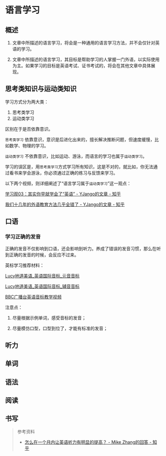 # 语言学习

## 概述

1. 文章中所描述的语言学习，将会是一种通用的语言学习方法，并不会仅针对英语的学习。

2. 文章中所描述的语言学习，其目标是帮助学习的人掌握一门外语，以实际使用为主。如果学习的目标是英语考试、证书考试的，将会在其他文章中具体展现。

## 思考类知识与运动类知识

学习方式分为两大类：

1. 思考类学习
2. 运动类学习

区别在于是否依靠意识。

`思考类学习` 依靠意识，意识是后进化出来的，擅长解决推断问题，但速度缓慢，比如数学、物理的学习。

`运动类学习` 不依靠意识，比如运动、游泳，而语言的学习也属于`运动类学习`。


学习的误区是，用`思考类学习`方式学习所有知识，这是不对的，就比如，你无法通过看书来学会游泳，你必须通过正确的练习与反馈来学习。

以下两个视频，则详细阐述了“语言学习属于`运动类学习`”这一观点：

[学习观03：其实你早就学会了“英语” - YJango的文章 - 知乎](https://zhuanlan.zhihu.com/p/47064025)

[我们十几年的外语教育方法几乎全错了 - YJango的文章 - 知乎](https://zhuanlan.zhihu.com/p/51717106)

## 口语

### 学习正确的发音

正确的发音不仅影响到口语，还会影响到听力。养成了错误的发音习惯，那么在听到正确的发音的时候，会反应不过来。

英标学习推荐材料：

[Lucy地道美语_英语国际音标_元音音标](https://v.youku.com/v_show/id_XNDA4NDY3NzkzNg==.html?spm=a2h3j.8428770.3416059.1)

[Lucy地道美语_英语国际音标_辅音音标](https://v.youku.com/v_show/id_XNDA4NDY3OTM4MA==.html?spm=a2h3j.8428770.3416059.1)

[BBC广播台英语音标教学视频](https://v.qq.com/x/page/y0713xduc7s.html)

注意点：

1. 尽量根据示例单词，感受音标的发音；

2. 尽量模仿口型，口型到位了，才能有标准的发音；

## 听力

## 单词

## 语法

## 阅读

## 书写


> 参考资料
> - [怎么在一个月内让英语听力有明显的提高？ - Mike Zhang的回答 - 知乎](https://www.zhihu.com/question/24706380/answer/544485502)